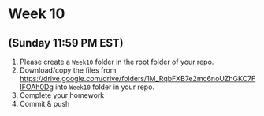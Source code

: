 # Week 10
## (Sunday 11:59 PM EST)

1. Please create a `Week10` folder in the root folder of your repo.
2. Download/copy the files from https://drive.google.com/drive/folders/1M_RqbFXB7e2mc6noUZhGKC7FIFOAh0Dg into `Week10` folder in your repo. 
3. Complete your homework 
4. Commit & push